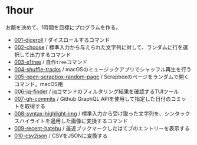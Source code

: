 # 1hour

お題を決めて、1時間を目標にプログラムを作る。

- [001-diceroll](./001-diceroll/) / ダイスロールするコマンド
- [002-choose](./002-choose/) / 標準入力から与えられた文字列に対して、ランダムに行を選択して出力するコマンド
- [003-e1tree](./003-e1tree/) / 自作`tree`コマンド
- [004-shuffle-tracks](./004-shuffle-tracks/) / macOSのミュージックアプリでシャッフル再生を行う
- [005-open-scrapbox-random-page](./005-open-scrapbox-random-page) / Scrapboxのページをランダムで開くコマンド。macOS用
- [006-jq-finder](./006-jq-finder) / jqコマンドのフィルタリング結果を確認するTUIツール
- [007-gh-commits](./007-gh-commits) / Github GraphQL APIを使用して指定した日付のコミットを取得する
- [008-syntax-highlight-img](./008-syntax-highlight-img) / 標準入力から受け取った文字列を、シンタックスハイライトを適用した画像に変換するコマンド
- [009-recent-hatebu](./009-recent-hatebu/) / 最近ブックマークしたはてブのエントリーを表示する
- [010-csv2json](./010-csv2json/) / CSVをJSONに変換する
